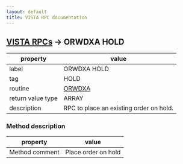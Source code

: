 ```yaml
---
layout: default
title: VISTA RPC documentation
---
```




## [VISTA RPCs](TableOfContent.md) &#8594; ORWDXA HOLD 

 property | value 
--- | --- 
 label | ORWDXA HOLD
 tag | HOLD
 routine | [ORWDXA](http://code.osehra.org/dox/Routine_ORWDXA_source.html)
 return value type | ARRAY
 description | RPC to place an existing order on hold.


### Method description

 property | value 
--- | --- 
 Method comment | Place order on hold